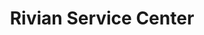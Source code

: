 ---
title: "Rivian Service Center"
url: /madison-heights/rivian-service-center/
shop: car repair
---